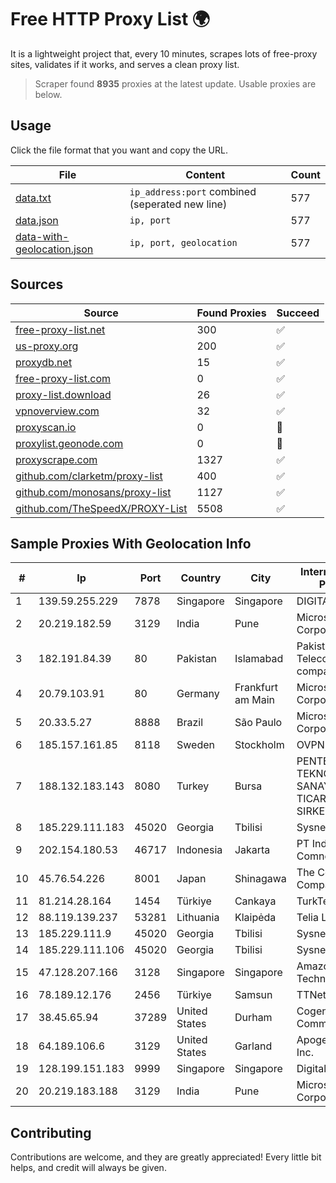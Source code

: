 
# Free HTTP Proxy List 🌍

It is a lightweight project that, every 10 minutes, scrapes lots of free-proxy sites, validates if it works, and serves a clean proxy list.


> Scraper found **8935** proxies at the latest update. Usable proxies are below.

## Usage

Click the file format that you want and copy the URL.


|File|Content|Count|
|----|-------|-----|
|[data.txt](https://raw.githubusercontent.com/themiralay/Proxy-List-World/master/data.txt)|`ip_address:port` combined (seperated new line)|577|
|[data.json](https://raw.githubusercontent.com/themiralay/Proxy-List-World/master/data.json)|`ip, port`|577|
|[data-with-geolocation.json](https://raw.githubusercontent.com/themiralay/Proxy-List-World/master/data-with-geolocation.json)|`ip, port, geolocation`|577|

## Sources

|Source|Found Proxies|Succeed|
|------|-------------|-------|
|[free-proxy-list.net](https://free-proxy-list.net)|300|✅|
|[us-proxy.org](https://www.us-proxy.org)|200|✅|
|[proxydb.net](http://proxydb.net)|15|✅|
|[free-proxy-list.com](https://free-proxy-list.com/?page=&port=&type%5B%5D=http&type%5B%5D=https&up_time=0&search=Search)|0|✅|
|[proxy-list.download](https://www.proxy-list.download/HTTP)|26|✅|
|[vpnoverview.com](https://vpnoverview.com/privacy/anonymous-browsing/free-proxy-servers)|32|✅|
|[proxyscan.io](https://www.proxyscan.io)|0|🚫|
|[proxylist.geonode.com](https://proxylist.geonode.com/api/proxy-list?limit=300&page=1&sort_by=lastChecked&sort_type=desc&protocols=http,https)|0|🚫|
|[proxyscrape.com](https://api.proxyscrape.com/v2/?request=displayproxies&protocol=http&timeout=10000&country=all&ssl=all&anonymity=all)|1327|✅|
|[github.com/clarketm/proxy-list](https://raw.githubusercontent.com/clarketm/proxy-list/master/proxy-list-raw.txt)|400|✅|
|[github.com/monosans/proxy-list](https://raw.githubusercontent.com/monosans/proxy-list/main/proxies/http.txt)|1127|✅|
|[github.com/TheSpeedX/PROXY-List](https://raw.githubusercontent.com/TheSpeedX/PROXY-List/master/http.txt)|5508|✅|


## Sample Proxies With Geolocation Info

|#|Ip|Port|Country|City|Internet Service Provider|
|-|--|----|-------|----|-------------------------|
|1|139.59.255.229|7878|Singapore|Singapore|DIGITALOCEAN|
|2|20.219.182.59|3129|India|Pune|Microsoft Corporation|
|3|182.191.84.39|80|Pakistan|Islamabad|Pakistan Telecommuication company limited|
|4|20.79.103.91|80|Germany|Frankfurt am Main|Microsoft Corporation|
|5|20.33.5.27|8888|Brazil|São Paulo|Microsoft Corporation|
|6|185.157.161.85|8118|Sweden|Stockholm|OVPN|
|7|188.132.183.143|8080|Turkey|Bursa|PENTECH BILISIM TEKNOLOJILERI SANAYI VE TICARET LIMITED SIRKETi|
|8|185.229.111.183|45020|Georgia|Tbilisi|Sysnet LLC|
|9|202.154.180.53|46717|Indonesia|Jakarta|PT Indonesia Comnets Plus|
|10|45.76.54.226|8001|Japan|Shinagawa|The Constant Company|
|11|81.214.28.164|1454|Türkiye|Cankaya|TurkTelecom|
|12|88.119.139.237|53281|Lithuania|Klaipėda|Telia Lietuva|
|13|185.229.111.9|45020|Georgia|Tbilisi|Sysnet LLC|
|14|185.229.111.106|45020|Georgia|Tbilisi|Sysnet LLC|
|15|47.128.207.166|3128|Singapore|Singapore|Amazon Technologies Inc|
|16|78.189.12.176|2456|Türkiye|Samsun|TTNet A.S.|
|17|38.45.65.94|37289|United States|Durham|Cogent Communications|
|18|64.189.106.6|3129|United States|Garland|Apogee Telecom Inc.|
|19|128.199.151.183|9999|Singapore|Singapore|DigitalOcean, LLC|
|20|20.219.183.188|3129|India|Pune|Microsoft Corporation|



## Contributing

Contributions are welcome, and they are greatly appreciated! Every
little bit helps, and credit will always be given.

